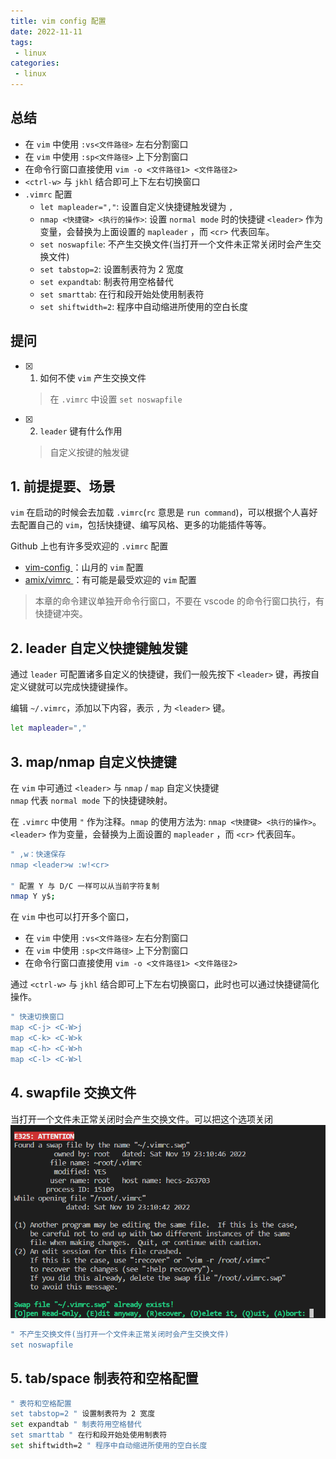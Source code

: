 ```yaml
---
title: vim config 配置
date: 2022-11-11
tags:
 - linux
categories: 
 - linux
---
```



## 总结
- 在 `vim` 中使用 `:vs<文件路径>` 左右分割窗口
- 在 `vim` 中使用 `:sp<文件路径>` 上下分割窗口
- 在命令行窗口直接使用 `vim -o <文件路径1> <文件路径2>`
- `<ctrl-w>` 与 `jkhl` 结合即可上下左右切换窗口
- `.vimrc` 配置
  - `let mapleader=","`: 设置自定义快捷键触发键为 `,`
  - `nmap <快捷键> <执行的操作>`: 设置 `normal mode` 时的快捷键 `<leader>` 作为变量，会替换为上面设置的 `mapleader` ，而 `<cr>` 代表回车。
  - `set noswapfile`: 不产生交换文件(当打开一个文件未正常关闭时会产生交换文件)
  - `set tabstop=2`: 设置制表符为 2 宽度
  - `set expandtab`: 制表符用空格替代
  - `set smarttab`: 在行和段开始处使用制表符
  - `set shiftwidth=2`: 程序中自动缩进所使用的空白长度




## 提问
- [x] 1. 如何不使 `vim` 产生交换文件
    > 在 `.vimrc` 中设置 `set noswapfile`
- [x] 2. `leader` 键有什么作用
    > 自定义按键的触发键
 





## 1. 前提提要、场景

`vim` 在启动的时候会去加载 `.vimrc`(`rc` 意思是 `run command`)，可以根据个人喜好去配置自己的 `vim`，包括快捷键、编写风格、更多的功能插件等等。

Github 上也有许多受欢迎的 `.vimrc` 配置
- [ vim-config ](https://github.com/shfshanyue/vim-config)：山月的 `vim` 配置
- [ amix/vimrc ](https://github.com/amix/vimrc)：有可能是最受欢迎的 `vim` 配置


> 本章的命令建议单独开命令行窗口，不要在 vscode 的命令行窗口执行，有快捷键冲突。

## 2. leader 自定义快捷键触发键
通过 `leader` 可配置诸多自定义的快捷键，我们一般先按下 `<leader>` 键，再按自定义键就可以完成快捷键操作。

编辑 `~/.vimrc`，添加以下内容，表示 `,` 为 `<leader>` 键。
```bash
let mapleader=","
```


## 3. map/nmap 自定义快捷键
在 `vim` 中可通过 `<leader>` 与 `nmap` / `map` 自定义快捷键      
`nmap` 代表 `normal mode` 下的快捷键映射。

在 `.vimrc` 中使用 `"` 作为注释。`nmap` 的使用方法为: `nmap <快捷键> <执行的操作>`。      
`<leader>` 作为变量，会替换为上面设置的 `mapleader` ，而 `<cr>` 代表回车。
```bash
" ,w：快速保存
nmap <leader>w :w!<cr>

" 配置 Y 与 D/C 一样可以从当前字符复制
nmap Y y$;
```


在 `vim` 中也可以打开多个窗口，
- 在 `vim` 中使用 `:vs<文件路径>` 左右分割窗口
- 在 `vim` 中使用 `:sp<文件路径>` 上下分割窗口
- 在命令行窗口直接使用 `vim -o <文件路径1> <文件路径2>`

通过 `<ctrl-w>` 与 `jkhl` 结合即可上下左右切换窗口，此时也可以通过快捷键简化操作。
```bash
" 快速切换窗口
map <C-j> <C-W>j
map <C-k> <C-W>k
map <C-h> <C-W>h
map <C-l> <C-W>l
```


## 4. swapfile 交换文件
当打开一个文件未正常关闭时会产生交换文件。可以把这个选项关闭
![](./33/1.png)
```bash
" 不产生交换文件(当打开一个文件未正常关闭时会产生交换文件)
set noswapfile

```


## 5. tab/space 制表符和空格配置
```bash
" 表符和空格配置
set tabstop=2 " 设置制表符为 2 宽度
set expandtab " 制表符用空格替代
set smarttab " 在行和段开始处使用制表符
set shiftwidth=2 " 程序中自动缩进所使用的空白长度
```



